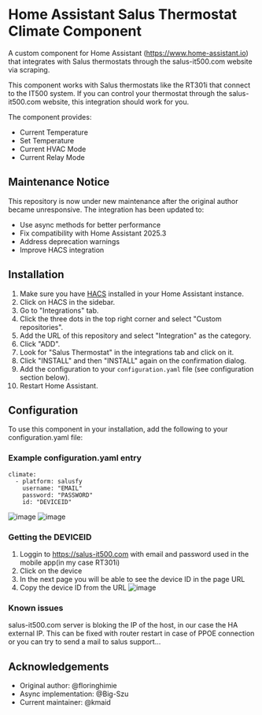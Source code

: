 # Home Assistant Salus Thermostat Climate Component

A custom component for Home Assistant (https://www.home-assistant.io) that integrates with Salus thermostats through the salus-it500.com website via scraping.

This component works with Salus thermostats like the RT301i that connect to the IT500 system. If you can control your thermostat through the salus-it500.com website, this integration should work for you.

The component provides:

- Current Temperature
- Set Temperature
- Current HVAC Mode
- Current Relay Mode

## Maintenance Notice

This repository is now under new maintenance after the original author became unresponsive. The integration has been updated to:

- Use async methods for better performance
- Fix compatibility with Home Assistant 2025.3
- Address deprecation warnings
- Improve HACS integration

## Installation

1. Make sure you have [HACS](https://hacs.xyz/) installed in your Home Assistant instance.
2. Click on HACS in the sidebar.
3. Go to "Integrations" tab.
4. Click the three dots in the top right corner and select "Custom repositories".
5. Add the URL of this repository and select "Integration" as the category.
6. Click "ADD".
7. Look for "Salus Thermostat" in the integrations tab and click on it.
8. Click "INSTALL" and then "INSTALL" again on the confirmation dialog.
9. Add the configuration to your `configuration.yaml` file (see configuration section below).
10. Restart Home Assistant.

## Configuration

To use this component in your installation, add the following to your configuration.yaml file:

### Example configuration.yaml entry

```
climate:
  - platform: salusfy
    username: "EMAIL"
    password: "PASSWORD"
    id: "DEVICEID"
```

![image](https://user-images.githubusercontent.com/33951255/140300295-4915a18f-f5d4-4957-b513-59d7736cc52a.png)
![image](https://user-images.githubusercontent.com/33951255/140303472-fd38b9e4-5c33-408f-afef-25547c39551c.png)

### Getting the DEVICEID

1. Loggin to https://salus-it500.com with email and password used in the mobile app(in my case RT301i)
2. Click on the device
3. In the next page you will be able to see the device ID in the page URL
4. Copy the device ID from the URL
   ![image](https://user-images.githubusercontent.com/33951255/140301260-151b6af9-dbc4-4e90-a14e-29018fe2e482.png)

### Known issues

salus-it500.com server is bloking the IP of the host, in our case the HA external IP. This can be fixed with router restart in case of PPOE connection or you can try to send a mail to salus support...

## Acknowledgements

- Original author: @floringhimie
- Async implementation: @Big-Szu
- Current maintainer: @kmaid
